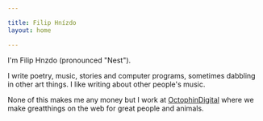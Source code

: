 ```yaml
---

title: Filip Hnízdo
layout: home

---
```


<p>I'm Filip Hnzdo (pronounced "Nest").</p>
<p>I write poetry, music, stories and computer programs, sometimes dabbling in other art things. I like writing about other people's music.</p>
<p>None of this makes me any money but I work at <a href="https://octophindigital.com">OctophinDigital</a> where we make greatthings on the web for great people and animals.</p>
